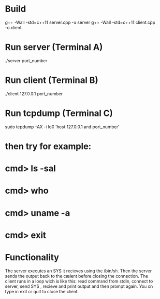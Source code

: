 # Build
g++ -Wall -std=c++11 server.cpp -o server
g++ -Wall -std=c++11 client.cpp -o client

# Run server (Terminal A)
./server port_number

# Run client (Terminal B)
./client 127.0.0.1 port_number

# Run tcpdump (Terminal C)
sudo tcpdump -AX -i lo0 'host 127.0.0.1 and port_number'

# then try for example:
#   cmd> ls -sal
#   cmd> who
#   cmd> uname -a
#   cmd> exit

# Functionality
The server executes an SYS <command> it recieves using the /bin/sh. Then the server sends the output back to the cæient before closing the connection.
The client runs in a loop wich is like this: read command from stdin, connect to server, send SYS <command>, recieve and print output and then prompt again.
You cn type in exit or quit to close the client.


